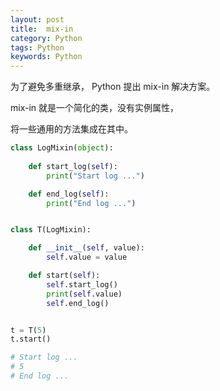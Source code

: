 ```yaml
---
layout: post
title:  mix-in 
category: Python
tags: Python
keywords: Python
---
```

为了避免多重继承， Python 提出 mix-in 解决方案。

mix-in 就是一个简化的类，没有实例属性，

将一些通用的方法集成在其中。

```python
class LogMixin(object):
  
    def start_log(self):
        print("Start log ...")

    def end_log(self):
        print("End log ...")


class T(LogMixin):

    def __init__(self, value):
        self.value = value

    def start(self):
        self.start_log()
        print(self.value)
        self.end_log()


t = T(5) 
t.start()

# Start log ...
# 5
# End log ...
```
